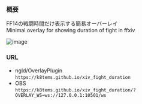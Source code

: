 ### 概要
FF14の戦闘時間だけ表示する簡易オーバーレイ  
Minimal overlay for showing duration of fight in ffxiv  

![image](https://user-images.githubusercontent.com/22568129/127752418-61a00c89-a7ae-4242-8676-5132e2e18857.png)  

### URL
- ngld/OverlayPlugin  
`https://k8tems.github.io/xiv_fight_duration`
- OBS  
`https://k8tems.github.io/xiv_fight_duration/?OVERLAY_WS=ws://127.0.0.1:10501/ws`
